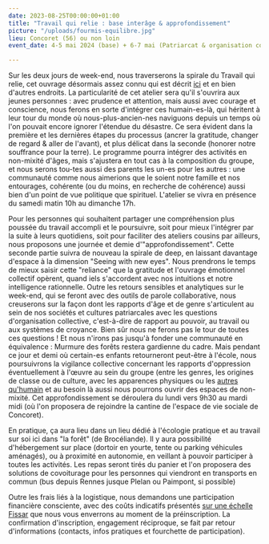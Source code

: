 ```yaml
---
date: 2023-08-25T00:00:00+01:00
title: "Travail qui relie : base interâge & approfondissement"
picture: "/uploads/fourmis-equilibre.jpg"
lieu: Concoret (56) ou non loin
event_date: 4-5 mai 2024 (base) + 6-7 mai (Patriarcat & organisation collective)

---
```


Sur les deux jours de week-end, nous traverserons la spirale du Travail qui relie, cet ouvrage désormais assez connu qui est décrit [ici](https://lesuperflux.fr/2020/04/13/ecologie-profonde-et-travail-qui-relie/) et en bien d'autres endroits. La particularité de cet atelier sera qu'il s'ouvrira aux jeunes personnes : avec prudence et attention, mais aussi avec courage et conscience, nous ferons en sorte d'intégrer ces humain-es-là, qui héritent à leur tour du monde où nous-plus-ancien-nes naviguons depuis un temps où l'on pouvait encore ignorer l'étendue du désastre. Ce sera évident dans la première et les dernières étapes du processus (ancrer la gratitude, changer de regard & aller de l'avant), et plus délicat dans la seconde (honorer notre souffrance pour la terre).
Le programme pourra intégrer des activités en non-mixité d'âges, mais s'ajustera en tout cas à la composition du groupe, et nous serons tou-tes aussi des parents les un-es pour les autres : une communauté comme nous aimerions que le soient notre famille et nos entourages, cohérente (ou du moins, en recherche de cohérence) aussi bien d'un point de vue politique que spirituel.
L'atelier se vivra en présence du samedi matin 10h au dimanche 17h.

Pour les personnes qui souhaitent partager une compréhension plus poussée du travail accompli et le poursuivre, soit pour mieux l'intégrer par la suite à leurs quotidiens, soit pour faciliter des ateliers cousins par ailleurs, nous proposons une journée et demie d'"approfondissement". Cette seconde partie suivra de nouveau la spirale de deep, en laissant davantage d'espace à la dimension "Seeing with new eyes". 
Nous prendrons le temps de mieux saisir cette "reliance" que la gratitude et l'ouvrage émotionnel collectif opèrent, quand iels s'accordent avec nos intuitions et notre intelligence rationnelle. Outre les retours sensibles et analytiques sur le week-end, qui se feront avec des outils de parole collaborative, nous creuserons sur la façon dont les rapports d'âge et de genre s'articulent au sein de nos sociétés et cultures patriarcales avec les questions d'organisation collective, c'est-à-dire de rapport au pouvoir, au travail ou aux systèmes de croyance. Bien sûr nous ne ferons pas le tour de toutes ces questions ! Et nous n'irons pas jusqu'à fonder une communauté en équivalence : Murmure des forêts restera gardienne du cadre.
Mais pendant ce jour et demi où certain-es enfants retourneront peut-être à l'école, nous poursuivrons la vigilance collective concernant les rapports d'oppression éventuellement à l'œuvre au sein du groupe (entre les genres, les origines de classe ou de culture, avec les apparences physiques ou les [autres qu'humain](https://www.murmuredesforets.fr/actualite/conseil-de-tous-les-etres/) et au besoin là aussi nous pourrons ouvrir des espaces de non-mixité.
Cet approfondissement se déroulera du lundi vers 9h30 au mardi midi (où l'on proposera de rejoindre la cantine de l'espace de vie sociale de Concoret).

En pratique, ça aura lieu dans un lieu dédié à l'écologie pratique et au travail sur soi ici dans "la forêt" (de Brocéliande). Il y aura possibilité d'hébergement sur place (dortoir en yourte, tente ou parking véhicules aménagés), ou à proximité en autonomie, en veillant à pouvoir participer à toutes les activités. Les repas seront tirés du panier et l'on proposera des solutions de covoiturage pour les personnes qui viendront en transports en commun (bus depuis Rennes jusque Plelan ou Paimpont, si possible)

Outre les frais liés à la logistique, nous demandons une participation financière consciente, avec des coûts indicatifs présentés [sur une échelle Fissar](https://lesuperflux.fr/c-quoi/echelle-fissar/) que nous vous enverrons au moment de la préinscription. La confirmation d'inscription, engagement réciproque, se fait par retour d'informations (contacts, infos pratiques et fourchette de participation).
